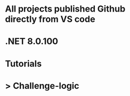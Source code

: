 # All projects published Github directly from VS code
# .NET 8.0.100
#
# Tutorials
# > Challenge-logic

